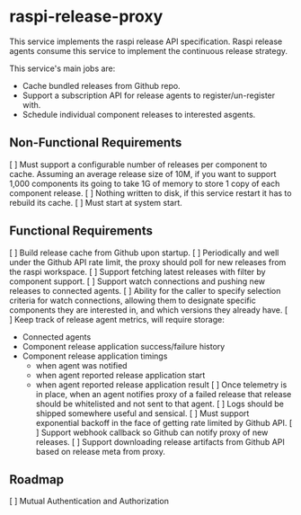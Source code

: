 # raspi-release-proxy

This service implements the raspi release API specification. Raspi release
agents consume this service to implement the continuous release strategy.

This service's main jobs are:
- Cache bundled releases from Github repo.
- Support a subscription API for release agents to register/un-register with.
- Schedule individual component releases to interested asgents.

## Non-Functional Requirements
[ ] Must support a configurable number of releases per component to cache. Assuming
an average release size of 10M, if you want to support 1,000 components its
going to take 1G of memory to store 1 copy of each component release.
[ ] Nothing written to disk, if this service restart it has to rebuild its cache.
[ ] Must start at system start.

## Functional Requirements
[ ] Build release cache from Github upon startup.
[ ] Periodically and well under the Github API rate limit, the proxy should poll
for new releases from the raspi workspace.
[ ] Support fetching latest releases with filter by component support.
[ ] Support watch connections and pushing new releases to connected agents.
[ ] Ability for the caller to specify selection criteria for watch connections,
allowing them to designate specific components they are interested in, and
which versions they already have.
[ ] Keep track of release agent metrics, will require storage:
  + Connected agents
  + Component release application success/failure history
  + Component release application timings
    - when agent was notified
    - when agent reported release application start
    - when agent reported release application result
[ ] Once telemetry is in place, when an agent notifies proxy of a failed release
that release should be whitelisted and not sent to that agent.
[ ] Logs should be shipped somewhere useful and sensical.
[ ] Must support exponential backoff in the face of getting rate limited by Github API.
[ ] Support webhook callback so Github can notify proxy of new releases.
[ ] Support downloading release artifacts from Github API based on release meta from proxy.

## Roadmap
[ ] Mutual Authentication and Authorization
